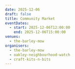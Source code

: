 ```yaml
---
date: 2025-12-06
draft: false
title: Community Market
eventDates:
  - start: 2025-12-06T12:00:00
    end: 2025-12-06T15:00:00
venues:
  - the-barley-mow
organisers:
  - the-barley-mow
  - oakley-neighbourhood-watch
  - craft-kits-n-bits
---
```

